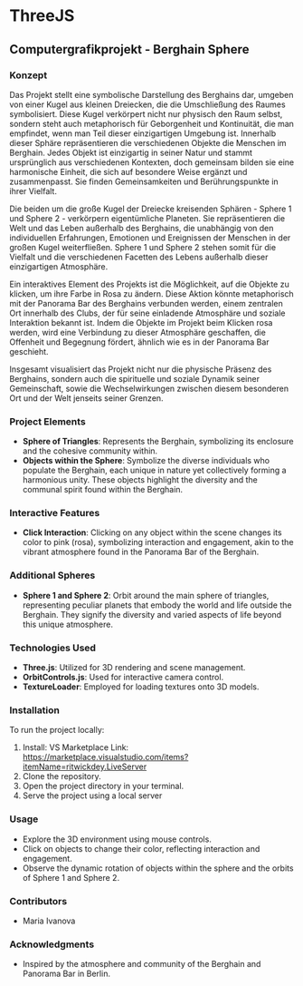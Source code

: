 # ThreeJS

## Computergrafikprojekt - Berghain Sphere

### Konzept

Das Projekt stellt eine symbolische Darstellung des Berghains dar, umgeben von einer Kugel aus kleinen Dreiecken, die die Umschließung des Raumes symbolisiert. Diese Kugel verkörpert nicht nur physisch den Raum selbst, sondern steht auch metaphorisch für Geborgenheit und Kontinuität, die man empfindet, wenn man Teil dieser einzigartigen Umgebung ist. Innerhalb dieser Sphäre repräsentieren die verschiedenen Objekte die Menschen im Berghain. Jedes Objekt ist einzigartig in seiner Natur und stammt ursprünglich aus verschiedenen Kontexten, doch gemeinsam bilden sie eine harmonische Einheit, die sich auf besondere Weise ergänzt und zusammenpasst. Sie finden Gemeinsamkeiten und Berührungspunkte in ihrer Vielfalt.

Die beiden um die große Kugel der Dreiecke kreisenden Sphären - Sphere 1 und Sphere 2 - verkörpern eigentümliche Planeten. Sie repräsentieren die Welt und das Leben außerhalb des Berghains, die unabhängig von den individuellen Erfahrungen, Emotionen und Ereignissen der Menschen in der großen Kugel weiterfließen. Sphere 1 und Sphere 2 stehen somit für die Vielfalt und die verschiedenen Facetten des Lebens außerhalb dieser einzigartigen Atmosphäre.

Ein interaktives Element des Projekts ist die Möglichkeit, auf die Objekte zu klicken, um ihre Farbe in Rosa zu ändern. Diese Aktion könnte metaphorisch mit der Panorama Bar des Berghains verbunden werden, einem zentralen Ort innerhalb des Clubs, der für seine einladende Atmosphäre und soziale Interaktion bekannt ist. Indem die Objekte im Projekt beim Klicken rosa werden, wird eine Verbindung zu dieser Atmosphäre geschaffen, die Offenheit und Begegnung fördert, ähnlich wie es in der Panorama Bar geschieht.

Insgesamt visualisiert das Projekt nicht nur die physische Präsenz des Berghains, sondern auch die spirituelle und soziale Dynamik seiner Gemeinschaft, sowie die Wechselwirkungen zwischen diesem besonderen Ort und der Welt jenseits seiner Grenzen.

### Project Elements

- **Sphere of Triangles**: Represents the Berghain, symbolizing its enclosure and the cohesive community within.
- **Objects within the Sphere**: Symbolize the diverse individuals who populate the Berghain, each unique in nature yet collectively forming a harmonious unity. These objects highlight the diversity and the communal spirit found within the Berghain.

### Interactive Features

- **Click Interaction**: Clicking on any object within the scene changes its color to pink (rosa), symbolizing interaction and engagement, akin to the vibrant atmosphere found in the Panorama Bar of the Berghain.

### Additional Spheres

- **Sphere 1 and Sphere 2**: Orbit around the main sphere of triangles, representing peculiar planets that embody the world and life outside the Berghain. They signify the diversity and varied aspects of life beyond this unique atmosphere.

### Technologies Used

- **Three.js**: Utilized for 3D rendering and scene management.
- **OrbitControls.js**: Used for interactive camera control.
- **TextureLoader**: Employed for loading textures onto 3D models.

### Installation

To run the project locally:
1. Install: VS Marketplace Link: https://marketplace.visualstudio.com/items?itemName=ritwickdey.LiveServer
2. Clone the repository.
3. Open the project directory in your terminal.
4. Serve the project using a local server 

### Usage

- Explore the 3D environment using mouse controls.
- Click on objects to change their color, reflecting interaction and engagement.
- Observe the dynamic rotation of objects within the sphere and the orbits of Sphere 1 and Sphere 2.

### Contributors

- Maria Ivanova

### Acknowledgments

- Inspired by the atmosphere and community of the Berghain and Panorama Bar in Berlin.

